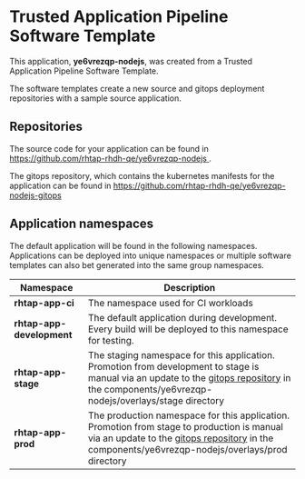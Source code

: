 # Trusted Application Pipeline Software Template

This application, **ye6vrezqp-nodejs**, was created from a Trusted Application Pipeline Software Template.

The software templates create a new source and gitops deployment repositories with a sample source application. 

## Repositories

The source code for your application can be found in [https://github.com/rhtap-rhdh-qe/ye6vrezqp-nodejs ](https://github.com/rhtap-rhdh-qe/ye6vrezqp-nodejs ).
 
The gitops repository, which contains the kubernetes manifests for the application can be found in 
[https://github.com/rhtap-rhdh-qe/ye6vrezqp-nodejs-gitops ](https://github.com/rhtap-rhdh-qe/ye6vrezqp-nodejs-gitops ) 

## Application namespaces 

The default application will be found in the following namespaces. Applications can be deployed into unique namespaces or multiple software templates can also bet generated into the same group namespaces.  

|  Namespace   |  Description   |  
| -------- | -------- |
| **rhtap-app-ci** | The namespace used for CI workloads |
| **rhtap-app-development** | The default application during development. Every build will be deployed to this namespace for testing. |
| **rhtap-app-stage** | The staging namespace for this application. Promotion from development to stage is manual via an update to the [gitops repository](https://github.com/rhtap-rhdh-qe/ye6vrezqp-nodejs-gitops ) in the components/ye6vrezqp-nodejs/overlays/stage directory |
| **rhtap-app-prod** | The production namespace for this application. Promotion from stage to production is manual via an update to the [gitops repository](https://github.com/rhtap-rhdh-qe/ye6vrezqp-nodejs-gitops ) in the components/ye6vrezqp-nodejs/overlays/prod directory |